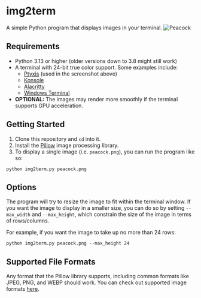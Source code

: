 # img2term
A simple Python program that displays images in your terminal.
![Peacock](screenshot.png)

## Requirements
 - Python 3.13 or higher (older versions down to 3.8 might still work)
 - A terminal with 24-bit true color support. Some examples include:
    - [Ptyxis](https://gitlab.gnome.org/chergert/ptyxis/) (used in the screenshot above)
    - [Konsole](https://konsole.kde.org/)
    - [Alacritty](https://alacritty.org/)
    - [Windows Terminal](https://github.com/microsoft/terminal)
 - **OPTIONAL:** The images may render more smoothly if the terminal supports GPU acceleration.

## Getting Started
1. Clone this repository and `cd` into it.
2. Install the [Pillow](https://pypi.org/project/pillow/) image processing library.
3. To display a single image (i.e. `peacock.png`), you can run the program like so:

```
python img2term.py peacock.png
```

## Options
The program will try to resize the image to fit within the terminal window. If you want the image to display in a smaller size, you can do so by setting `--max_width` and `--max_height`, which constrain the size of the image in terms of rows/columns.

For example, if you want the image to take up no more than 24 rows:

```
python img2term.py peacock.png --max_height 24
```

## Supported File Formats
Any format that the Pillow library supports, including common formats like JPEG, PNG, and WEBP should work. You can check out supported image formats [here](https://hugovk-pillow.readthedocs.io/en/stable/handbook/image-file-formats.html).


